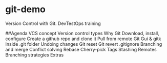 # git-demo
Version Control with Git. DevTestOps training


##Agenda
VCS concept
Version control types
Why Git
Download, install, configure
Create a github repo and clone it
Pull from remote
Git Gui & gitk
Inside .git folder
Undoing changes
Git reset
Git revert
.gitignore
Branching and merge
Conflict solving
Rebase
Cherry-pick
Tags
Stashing
Remotes
Branching strategies
Extras
